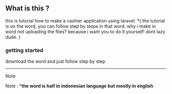 ## What is this ?

this is tutorial how to make a cashier application using laravel.
*( the tutorial is on the word, you can follow step by steps in that word. why i make in word not uploading the files? because i want you to do it yourself! dont lazy dude. )

### getting started

download the word and just follow step by step.

---

> [!NOTE]
> Note : ***the word is half in indonesian language but mostly in english**
